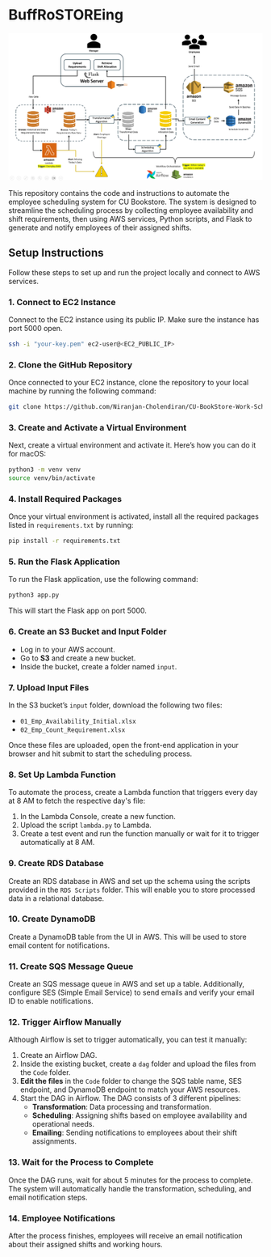 # BuffRoSTOREing

![Architecture](./02_Documentation/Architecture.png)


This repository contains the code and instructions to automate the employee scheduling system for CU Bookstore. The system is designed to streamline the scheduling process by collecting employee availability and shift requirements, then using AWS services, Python scripts, and Flask to generate and notify employees of their assigned shifts.

## Setup Instructions

Follow these steps to set up and run the project locally and connect to AWS services.

### 1. Connect to EC2 Instance

Connect to the EC2 instance using its public IP. Make sure the instance has port 5000 open.

```bash
ssh -i "your-key.pem" ec2-user@<EC2_PUBLIC_IP>
```

### 2. Clone the GitHub Repository

Once connected to your EC2 instance, clone the repository to your local machine by running the following command:

```bash
git clone https://github.com/Niranjan-Cholendiran/CU-BookStore-Work-Scheduling.git
```

### 3. Create and Activate a Virtual Environment

Next, create a virtual environment and activate it. Here’s how you can do it for macOS:

```bash
python3 -m venv venv
source venv/bin/activate
```

### 4. Install Required Packages

Once your virtual environment is activated, install all the required packages listed in `requirements.txt` by running:

```bash
pip install -r requirements.txt
```

### 5. Run the Flask Application

To run the Flask application, use the following command:

```bash
python3 app.py
```

This will start the Flask app on port 5000.

### 6. Create an S3 Bucket and Input Folder

- Log in to your AWS account.
- Go to **S3** and create a new bucket.
- Inside the bucket, create a folder named `input`.

### 7. Upload Input Files

In the S3 bucket’s `input` folder, download the following two files:

- `01_Emp_Availability_Initial.xlsx`
- `02_Emp_Count_Requirement.xlsx`

Once these files are uploaded, open the front-end application in your browser and hit submit to start the scheduling process.

### 8. Set Up Lambda Function

To automate the process, create a Lambda function that triggers every day at 8 AM to fetch the respective day's file:

1. In the Lambda Console, create a new function.
2. Upload the script `lambda.py` to Lambda.
3. Create a test event and run the function manually or wait for it to trigger automatically at 8 AM.

### 9. Create RDS Database

Create an RDS database in AWS and set up the schema using the scripts provided in the `RDS Scripts` folder. This will enable you to store processed data in a relational database.

### 10. Create DynamoDB

Create a DynamoDB table from the UI in AWS. This will be used to store email content for notifications.

### 11. Create SQS Message Queue

Create an SQS message queue in AWS and set up a table. Additionally, configure SES (Simple Email Service) to send emails and verify your email ID to enable notifications.

### 12. Trigger Airflow Manually

Although Airflow is set to trigger automatically, you can test it manually:

1. Create an Airflow DAG.
2. Inside the existing bucket, create a `dag` folder and upload the files from the `Code` folder.
3. **Edit the files** in the `Code` folder to change the SQS table name, SES endpoint, and DynamoDB endpoint to match your AWS resources.
4. Start the DAG in Airflow. The DAG consists of 3 different pipelines:
   - **Transformation**: Data processing and transformation.
   - **Scheduling**: Assigning shifts based on employee availability and operational needs.
   - **Emailing**: Sending notifications to employees about their shift assignments.

### 13. Wait for the Process to Complete

Once the DAG runs, wait for about 5 minutes for the process to complete. The system will automatically handle the transformation, scheduling, and email notification steps.

### 14. Employee Notifications

After the process finishes, employees will receive an email notification about their assigned shifts and working hours.


